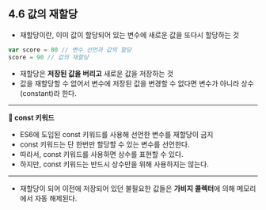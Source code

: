 ## 4.6 값의 재할당

- 재할당이란, 이미 값이 할당되어 있는 변수에 새로운 값을 또다시 할당하는 것

```js
var score = 80 // 변수 선언과 값의 할당
score = 90 // 값의 재할당
```

- 재할당은 **저장된 값을 버리고** 새로운 값을 저장하는 것
- 값을 재할당할 수 없어서 변수에 저장된 값을 변경할 수 없다면 변수가 아니라 상수(constant)라 한다.

---

**🚦 const 키워드**

- ES6에 도입된 const 키워드를 사용해 선언한 변수를 재할당이 금지
- const 키워드는 단 한번만 할당할 수 있는 변수를 선언한다.
- 따라서, const 키워드를 사용하면 상수를 표현할 수 있다.
- 하지만, const 키워드는 반드시 상수만을 위해 사용하지는 않는다.

---

- 재할당이 되어 이전에 저장되어 있던 불필요한 값들은 **가비지 콜렉터**에 의해 메모리에서 자동 해제된다.
